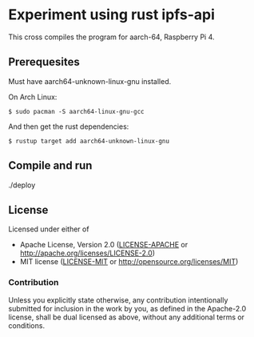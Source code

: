 # Experiment using rust ipfs-api

This cross compiles the program for aarch-64, Raspberry Pi 4.

## Prerequesites

Must have aarch64-unknown-linux-gnu installed.

On Arch Linux:
```
$ sudo pacman -S aarch64-linux-gnu-gcc
```

And then get the rust dependencies:
```
$ rustup target add aarch64-unknown-linux-gnu
```

## Compile and run

./deploy

## License

Licensed under either of

- Apache License, Version 2.0 ([LICENSE-APACHE](LICENSE-APACHE) or http://apache.org/licenses/LICENSE-2.0)
- MIT license ([LICENSE-MIT](LICENSE-MIT) or http://opensource.org/licenses/MIT)

### Contribution

Unless you explicitly state otherwise, any contribution intentionally submitted
for inclusion in the work by you, as defined in the Apache-2.0 license, shall
be dual licensed as above, without any additional terms or conditions.
